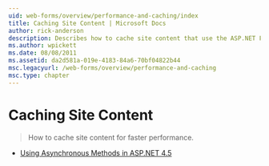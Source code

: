 ```yaml
---
uid: web-forms/overview/performance-and-caching/index
title: Caching Site Content | Microsoft Docs
author: rick-anderson
description: Describes how to cache site content that use the ASP.NET Framework for faster performance.
ms.author: wpickett
ms.date: 08/08/2011
ms.assetid: da2d581a-019e-4183-84a6-70bf04822b44
msc.legacyurl: /web-forms/overview/performance-and-caching
msc.type: chapter
---
```

# Caching Site Content

> How to cache site content for faster performance.

- [Using Asynchronous Methods in ASP.NET 4.5](using-asynchronous-methods-in-aspnet-45.md)

